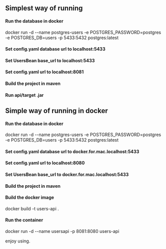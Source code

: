 ## Simplest way of running

#### Run the database in docker

docker run -d --name postgres-users -e POSTGRES_PASSWORD=postgres -e POSTGRES_DB=users -p 5433:5432 postgres:latest

#### Set config.yaml database url to localhost:5433

#### Set UsersBean base_url to localhost:5433

#### Set config.yaml url to localhost:8081

#### Build the project in maven

#### Run api/target .jar

## Simple way of running in docker

#### Run the database in docker

docker run -d --name postgres-users -e POSTGRES_PASSWORD=postgres -e POSTGRES_DB=users -p 5433:5432 postgres:latest

#### Set config.yaml database url to docker.for.mac.localhost:5433

#### Set config.yaml url to localhost:8080

#### Set UsersBean base_url to docker.for.mac.localhost:5433

#### Build the project in maven

#### Build the docker image
docker build -t users-api .

#### Run the container

docker run -d --name usersapi -p 8081:8080 users-api

enjoy using.
